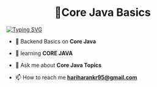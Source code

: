 <h1 align="center">👋Core  Java Basics</h1>
<a href="https://git.io/typing-svg"><img src="https://readme-typing-svg.demolab.com?font=Fira+Code&pause=1000&width=435&lines=Core+Java+Basics" alt="Typing SVG" /></a>

- 🔭 Backend Basics on **Core Java**

- 🌱 learning **CORE JAVA**

- 💬 Ask me about **Core Java Topics**

- 📫 How to reach me **hariharankr95@gmail.com**




